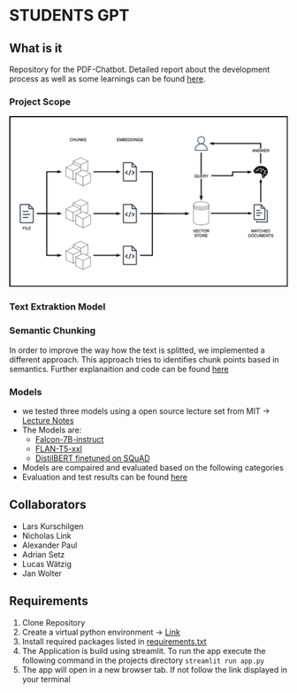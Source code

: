 # STUDENTS GPT

## What is it
Repository for the PDF-Chatbot. Detailed report about the development process as well as some learnings can be found [here]().

### Project Scope

![Process.png](data/Process.png)


### Text Extraktion Model


### Semantic Chunking
In order to improve the way how the text is splitted, we implemented a different approach. This approach tries to identifies chunk points based in semantics. Further explanaition and code can be found [here]()

### Models
- we tested three models using a open source lecture set from MIT -> [Lecture Notes](data/test_lecture_set.pdf)
- The Models are:
  - [Falcon-7B-instruct](https://huggingface.co/tiiuae/falcon-7b-instruct)
  - [FLAN-T5-xxl](https://huggingface.co/google/flan-t5-xxl)
  - [DistilBERT finetuned on SQuAD](https://huggingface.co/distilbert-base-uncased-distilled-squad)
- Models are compaired and evaluated based on the following categories
- Evaluation and test results can be found [here]()

## Collaborators
+ Lars Kurschilgen
+ Nicholas Link
+ Alexander Paul
+ Adrian Setz
+ Lucas Wätzig
+ Jan Wolter


## Requirements

1. Clone Repository
2. Create a virtual python environment -> [Link](https://realpython.com/lessons/creating-virtual-environment/)
3. Install required packages listed in [requirements.txt](./requirements.txt)
4. The Application is build using streamlit. To run the app execute the following command in the projects directory ```streamlit run app.py```
5. The app will open in a new browser tab. If not follow the link displayed in your terminal

